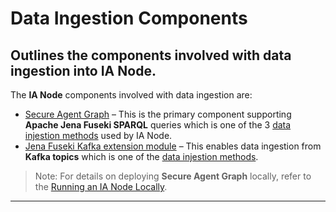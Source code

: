 # Data Ingestion Components
## Outlines the components involved with data ingestion into IA Node.

The **IA Node** components involved with data ingestion are:  
- [Secure Agent Graph](https://github.com/National-Digital-Twin/secure-agent-graph) – This is the primary component supporting **Apache Jena Fuseki SPARQL** queries which is one of the 3 [data injestion methods](../data-ingestion-methods.md) used by IA Node.  
- [Jena Fuseki Kafka extension module](https://github.com/National-Digital-Twin/jena-fuseki-kafka) – This enables data ingestion from **Kafka topics** which is one of the [data injestion methods](../data-ingestion-methods.md).  

> Note: For details on deploying **Secure Agent Graph** locally, refer to the [Running an IA Node Locally](../Deployment/DeploymentLocal.md).  

---
